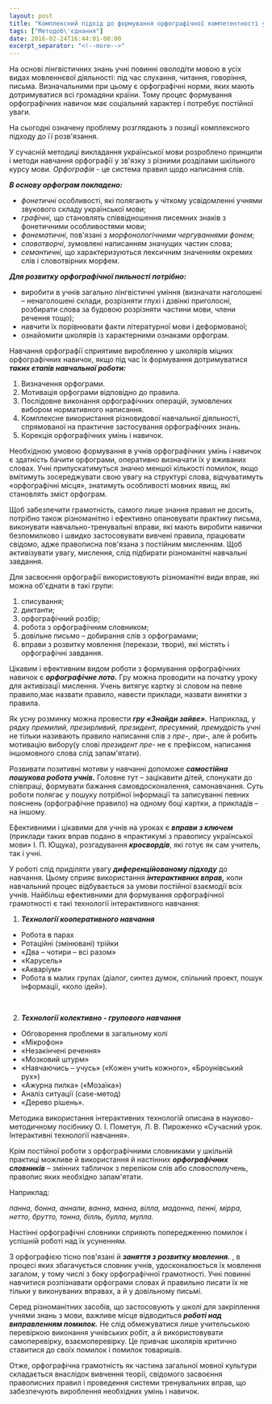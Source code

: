 ```yaml
---
layout: post
title: "Комплексний підхід до формування орфографічної компетентності учнів"
tags: ["Методоб\'єднання"]
date: 2016-02-24T16:44:01-08:00
excerpt_separator: "<!--more-->"
---
```


На основі лінгвістичних знань учні повинні оволодіти мовою в усіх видах
мовленнєвої діяльності: під час слухання, читання, говоріння, письма.
Визначальними при цьому є орфографічні норми, яких мають дотримуватися
всі громадяни країни. Тому процес формування орфографічних навичок має
соціальний характер і потребує постійної уваги.

На сьогодні означену проблему розглядають з позиції комплексного підходу
до її розв'язання.

У сучасній методиці викладання української мови розроблено принципи і
методи навчання орфографії у зв'язку з різними розділами шкільного курсу
мови. *Орфографія* - це система правил щодо написання слів.

***В основу орфограм покладено:***

-   *фонетичні* особливості, які полягають у чіткому усвідомленні учнями
    звукового складу української мови;
-   *графічні,* що становлять співвідношення писемних знаків з
    фонетичними особливостями мови;
-   *фонематичні*, пов'язані з *морфонологічними чергуваннями фонем;*
-   *словотворчі*, зумовлені написанням значущих частин слова;
-   *семантичні,* що характеризуються лексичним значенням окремих слів і
    словотвірних морфем.

***Для розвитку орфографічної пильності потрібно:***

-   виробити в учнів загально лінгвістичні уміння (визначати наголошені
    – ненаголошені склади, розрізняти глухі і дзвінкі приголосні,
    розбирати слова за будовою розрізняти частини мови, члени речення
    тощо);
-   навчити їх порівнювати факти літературної мови і деформованої;
-   ознайомити школярів із характерними ознаками орфограм.

Навчання орфографії сприятиме виробленню у школярів міцних орфографічних
навичок, якщо під час їх формування дотримуватися ***таких етапів
навчальної роботи:***

1.  Визначення орфограми.
2.  Мотивація орфограми відповідно до правила.
3.  Послідовне виконання орфографічних операцій, зумовлених вибором
    нормативного написання.
4.  Комплексне використання різновидової навчальної діяльності,
    спрямованої на практичне застосування орфографічних знань.
5.  Корекція орфографічних умінь і навичок.

Необхідною умовою формування в учнів орфографічних умінь і навичок є
здатність бачити орфограми, оперативно визначати їх у вживаних словах.
Учні припускатимуться значно меншої кількості помилок, якщо вмітимуть
зосереджувати свою увагу на структурі слова, відчуватимуть «орфографічні
місця», знатимуть особливості мовних явищ, які становлять зміст
орфограм.

Щоб забезпечити грамотність, самого лише знання правил не досить,
потрібно також різноманітно і ефективно опановувати практику письма,
виконувати навчально-тренувальні вправи, які мають виробити навички
безпомилково і швидко застосовувати вивчені правила, працювати свідомо,
адже правописна пов'язана з постійним мисленням. Щоб активізувати увагу,
мислення, слід підбирати різноманітні навчальні завдання.

Для засвоєння орфографії використовують різноманітні види вправ, які
можна об'єднати в такі групи:

1.  списування;
2.  диктанти;
3.  орфографічний розбір;
4.  робота з орфографічним словником;
5.  довільне письмо – добирання слів з орфограмами;
6.  вправи з розвитку мовлення (перекази, твори), які містять і
    орфографічні завдання.

Цікавим і ефективним видом роботи з формування орфографічних навичок є
***орфографічне лото.*** Гру можна проводити на початку уроку для
активізації мислення. Учень витягує картку зі словом на певне
правило,має назвати правило, навести приклади, назвати винятки з
правила.

Як усну розминку можна провести ***гру «Знайди зайве».*** Наприклад, у
рядку *премилий, презирливий, президент, пресумний, премудрість* учні не
тільки називають правило написання слів *з пре-, при-,* але й робить
мотивацію вибору(у слові *президент пре-* не є префіксом, написання
іншомовного слова слід запам'ятати).

Розвивати позитивні мотиви у навчанні допоможе ***самостійна пошукова
робота учнів.*** Головне тут – зацікавити дітей, спонукати до співпраці,
формувати бажання самовдосконалення, самонавчання. Суть роботи полягає у
пошуку потрібної інформації та записуванні певних пояснень (орфографічне
правило) на одному боці картки, а прикладів – на іншому.

Ефективними і цікавими для учнів на уроках є ***вправи з ключем***
(приклади таких вправ подано в «практикумі з правопису української мови»
І. П. Ющука), розгадування ***кросвордів***, які готує як сам учитель,
так і учні.

У роботі слід приділяти увагу ***диференційованому підходу*** до
навчання. Цьому сприяє використання ***інтерактивних вправ,*** коли
навчальний процес відбувається за умови постійної взаємодії всіх учнів.
Найбільш ефективними для формування орфографічної грамотності є такі
технології інтерактивного навчання:

1.  ***Технології кооперативного навчання***

  -   Робота в парах
  -   Ротаційні (змінювані) трійки
  -   «Два – чотири – всі разом»
  -   «Карусель»
  -   «Акваріум»
  -   Робота в малих групах (діалог, синтез думок, спільний проект, пошук
    інформації, «коло ідей»).

<br>

2. ***Технології колективно - групового навчання***

  -   Обговорення проблеми в загальному колі
  -   «Мікрофон»
  -   «Незакінчені речення»
  -   «Мозковий штурм»
  -   «Навчаючись – учусь» («Кожен учить кожного», «Броунівський рух»)
  -   «Ажурна пилка» («Мозаїка»)
  -   Аналіз ситуації (case-метод)
  -   «Дерево рішень».

Методика використання інтерактивних технологій описана в
науково-методичному посібнику О. І. Пометун, Л. В. Пироженко «Сучасний
урок. Інтерактивні технології навчання».

Крім постійної роботи з орфографічними словниками у шкільній практиці
можливе й використання й настінних ***орфографічних словників*** –
змінних табличок з переліком слів або словосполучень, правопис яких
необхідно запам'ятати.

Наприклад:

*панна, бонна, аннали, ванна, манна, вілла, мадонна, пенні, мірра,
нетто, брутто, тонна, білль, булла, мулла.*

Настінні орфографічні словники сприяють попередженню помилок і успішній
роботі над їх усуненням.

З орфографією тісно пов'язані й ***заняття з розвитку мовлення.*** , в
процесі яких збагачується словник учнів, удосконалюється їх мовлення
загалом, у тому числі з боку орфографічної грамотності. Учні повинні
навчитися розпізнавати орфограми словах й правильно писати їх не тільки
у виконуваних вправах, а й у довільному письмі.

Серед різноманітних засобів, що застосовують у школі для закріплення
учнями знань з мови, важливе місце відводиться ***роботі над
виправленням помилок.*** Не слід обмежуватися лише учительською
перевіркою виконання учнівських робіт, а й використовувати
самоперевірку, взаємоперевірку. Це привчає школярів критично ставитися
до своїх помилок і помилок товаришів.

Отже, орфографічна грамотність як частина загальної мовної культури
складається внаслідок вивчення теорії, свідомого засвоєння правописних
правил і проведення системи тренувальних вправ, що забезпечують
вироблення необхідних умінь і навичок.
